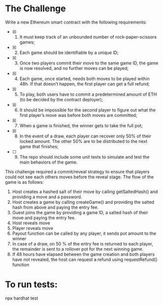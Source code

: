 # The Challenge

Write a new Ethereum smart contract with the following requirements:

- [x] 1. It must keep track of an unbounded number of rock-paper-scissors
     games;
- [x] 2. Each game should be identifiable by a unique ID;
- [x] 3. Once two players commit their move to the same game ID, the game
     is now resolved, and no further moves can be played;
- [x] 4. Each game, once started, needs both moves to be played within 48h.
     If that doesn’t happen, the first player can get a full refund;
- [x] 5. To play, both users have to commit a predetermined amount of ETH (to
     be decided by the contract deployer);
- [x] 6. It should be impossible for the second player to figure out what the
     first player’s move was before both moves are committed;
- [x] 7. When a game is finished, the winner gets to take the full pot;
- [x] 8. In the event of a draw, each player can recover only 50% of their
     locked amount. The other 50% are to be distributed to the next game
     that finishes;
- [ ] 9. The repo should include some unit tests to simulate and test the main
     behaviors of the game.

This challenge required a commit/reveal strategy to ensure that players could not see each others moves before the reveal stage. The flow of the game is as follows:

1. Host creates a hashed salt of their move by calling getSaltedHash() and providing a move and a password.
2. Host creates a game by calling createGame() and providing the salted hash from above and paying the entry fee.
3. Guest joins the game by providing a game ID, a salted hash of their move and paying the entry fee.
4. Host reveals move
5. Player reveals move
6. Payout function can be called by any player, it sends pot amount to the winner
7. In case of a draw, on 50 % of the entry fee is returned to each player, the remainder is sent to a rollover pot for the next winning game.
8. If 48 hours have elapsed between the game creation and both players have not revealed, the host can request a refund using requestRefund() function

# To run tests:

npx hardhat test

